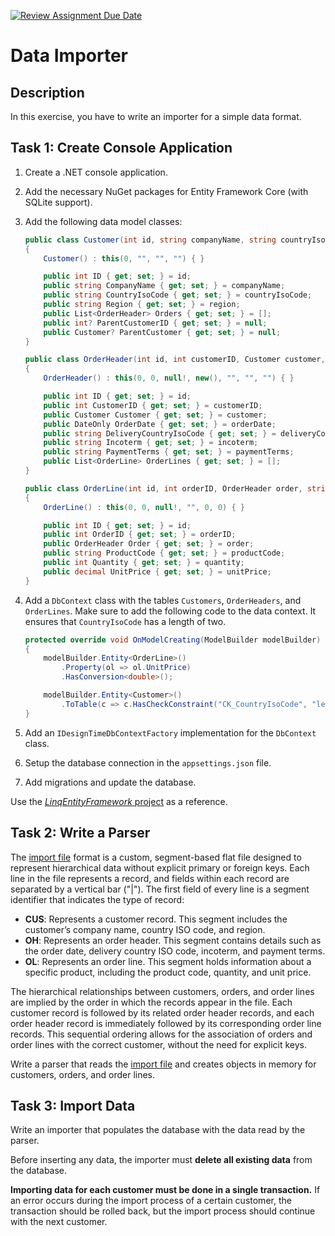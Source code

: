 [![Review Assignment Due Date](https://classroom.github.com/assets/deadline-readme-button-22041afd0340ce965d47ae6ef1cefeee28c7c493a6346c4f15d667ab976d596c.svg)](https://classroom.github.com/a/7w5f84Lm)
# Data Importer

## Description

In this exercise, you have to write an importer for a simple data format.

## Task 1: Create Console Application

1. Create a .NET console application.
2. Add the necessary NuGet packages for Entity Framework Core (with SQLite support).
3. Add the following data model classes:

    ```csharp
    public class Customer(int id, string companyName, string countryIsoCode, string region)
    {
        Customer() : this(0, "", "", "") { }

        public int ID { get; set; } = id;
        public string CompanyName { get; set; } = companyName;
        public string CountryIsoCode { get; set; } = countryIsoCode;
        public string Region { get; set; } = region;
        public List<OrderHeader> Orders { get; set; } = [];
        public int? ParentCustomerID { get; set; } = null;
        public Customer? ParentCustomer { get; set; } = null;
    }

    public class OrderHeader(int id, int customerID, Customer customer, DateOnly orderDate, string deliveryCountryIsoCode, string incoterm, string paymentTerms)
    {
        OrderHeader() : this(0, 0, null!, new(), "", "", "") { }

        public int ID { get; set; } = id;
        public int CustomerID { get; set; } = customerID;
        public Customer Customer { get; set; } = customer;
        public DateOnly OrderDate { get; set; } = orderDate;
        public string DeliveryCountryIsoCode { get; set; } = deliveryCountryIsoCode;
        public string Incoterm { get; set; } = incoterm;
        public string PaymentTerms { get; set; } = paymentTerms;
        public List<OrderLine> OrderLines { get; set; } = [];
    }

    public class OrderLine(int id, int orderID, OrderHeader order, string productCode, int quantity, decimal unitPrice)
    {
        OrderLine() : this(0, 0, null!, "", 0, 0) { }

        public int ID { get; set; } = id;
        public int OrderID { get; set; } = orderID;
        public OrderHeader Order { get; set; } = order;
        public string ProductCode { get; set; } = productCode;
        public int Quantity { get; set; } = quantity;
        public decimal UnitPrice { get; set; } = unitPrice;
    }
    ```

4. Add a `DbContext` class with the tables `Customers`, `OrderHeaders`, and `OrderLines`. Make sure to add the following code to the data context. It ensures that `CountryIsoCode` has a length of two.

    ```cs
    protected override void OnModelCreating(ModelBuilder modelBuilder)
    {
        modelBuilder.Entity<OrderLine>()
            .Property(ol => ol.UnitPrice)
            .HasConversion<double>();

        modelBuilder.Entity<Customer>()
            .ToTable(c => c.HasCheckConstraint("CK_CountryIsoCode", "length(CountryIsoCode) = 2"));
    }
    ``` 

5. Add an `IDesignTimeDbContextFactory` implementation for the `DbContext` class.
6. Setup the database connection in the `appsettings.json` file.
7. Add migrations and update the database.

Use the [_LinqEntityFramework_ project](https://github.com/rstropek/htl-2024-25-4AHIF/tree/main/homeworks/LinqEntityFramework) as a reference.

## Task 2: Write a Parser

The [import file](./data.txt) format is a custom, segment-based flat file designed to represent hierarchical data without explicit primary or foreign keys. Each line in the file represents a record, and fields within each record are separated by a vertical bar ("|"). The first field of every line is a segment identifier that indicates the type of record:

- **CUS**: Represents a customer record. This segment includes the customer’s company name, country ISO code, and region.
- **OH**: Represents an order header. This segment contains details such as the order date, delivery country ISO code, incoterm, and payment terms.
- **OL**: Represents an order line. This segment holds information about a specific product, including the product code, quantity, and unit price.

The hierarchical relationships between customers, orders, and order lines are implied by the order in which the records appear in the file. Each customer record is followed by its related order header records, and each order header record is immediately followed by its corresponding order line records. This sequential ordering allows for the association of orders and order lines with the correct customer, without the need for explicit keys.

Write a parser that reads the [import file](./data.txt) and creates objects in memory for customers, orders, and order lines.

## Task 3: Import Data

Write an importer that populates the database with the data read by the parser.

Before inserting any data, the importer must **delete all existing data** from the database.

**Importing data for each customer must be done in a single transaction.** If an error occurs during the import process of a certain customer, the transaction should be rolled back, but the import process should continue with the next customer.
